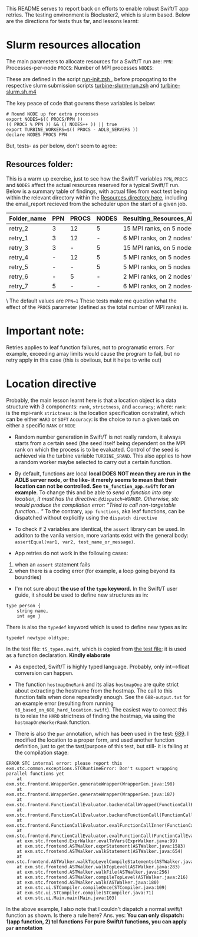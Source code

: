 This README serves to report back on efforts to enable robust  Swift/T app retries. The testing environment is Biocluster2, which is slurm based. Below are the directions for tests thus far, and lessons learnt:

# Slurm resources allocation

The main parameters to allocate resources for a Swift/T run are: 
`PPN`: Processes-per-node
`PROCS`: Number of MPI processes
`NODES`:

These are defined in the script [run-init.zsh  ](https://github.com/swift-lang/swift-t/blob/master/turbine/code/scripts/submit/run-init.zsh), before propogating to the respective slurm submission scripts [turbine-slurm-run.zsh](https://github.com/swift-lang/swift-t/blob/master/turbine/code/scripts/submit/slurm/turbine-slurm-run.zsh) and [turbine-slurm.sh.m4](https://github.com/swift-lang/swift-t/blob/master/turbine/code/scripts/submit/slurm/turbine-slurm.sh.m4i#L46)

The key peace of code that govrens these variables is below:

```
# Round NODE up for extra processes
export NODES=$(( PROCS/PPN ))
(( PROCS % PPN )) && (( NODES++ )) || true
export TURBINE_WORKERS=$(( PROCS - ADLB_SERVERS ))
declare NODES PROCS PPN 
```
But, tests- as per below, don't seem to agree:

## Resources folder:

This is a warm up exercise, just to see how the Swift/T variables `PPN`, `PROCS` and `NODES` affect the actual resources reserved for a typical Swift/T run. Below is a summary table of findings, with actual files from eact test being within the relevant directory within the [Resources directory here](https://github.com/ncsa/Swift-T-Variant-Calling/tree/master/test/biocluster2/app_retries/Resources), including the email_report recieved from the scheduler upon the start of a given job.


|Folder_name|PPN | PROCS| NODES|Resulting_Resources_Allocated|
|-------|----|------|------|------|
|retry_2|3|12|5| 15 MPI ranks, on 5 nodes|
|retry_1|3|12|-| 6 MPI ranks, on 2 nodes\* |
|retry_3|3|-|5|  15 MPI ranks, on 5 nodes|
|retry_4|-|12|5| 5 MPI ranks, on 5 nodes|
|retry_5|-|-|5| 5 MPI ranks, on 5 nodes|
|retry_6|-|5|-| 2 MPI ranks, on 2 nodes\* |
|retry_7|5|-|-| 6 MPI ranks, on 2 nodes+|
\ The default values are `PPN=1`
These tests make me question what the effect of the `PROCS` parameter (defined as the total number of MPI ranks) is. 

# Important note: 
Retries applies to leaf function failures, not to programatic errors. For example, exceeding array limits would cause the program to fail, but no retry apply in this case (this is obviious, but it helps to write out)

# Location directive 

Probably, the main lesson learnt here is that a location object is a data structure with 3 components: `rank`, `strictness`, and `accuracy`; where:
`rank`: is the mpi-rank
`strictness`: is the location specification constratint, which can be either `HARD` or `SOFT`
`Accuracy`: is the choice to run a given task on either a specific `RANK` or `NODE`

- Random number generation in Swift/T is not really random, it always starts from a certain seed (the seed itself being dependent on the MPI rank on which the process is to be evaluated. Control of the seed is achieved via the turbine variable `TURBINE_SRAND`. This also applies to how a random worker maybe selected to carry out a certain function.

- By default, functions are local **local DOES NOT mean they are run in the ADLB server node, or the like- it merely seems to mean that their location can not be controlled. See `t6_function_app.swift` for an example**. To change this and be able to *send a function into any location, it must has the directive: `@dispatch=WORKER`. Otherwise, stc would produce the compilation error: "Tried to call non-targetable function... "* To the contrary, `app functions`, aka leaf functions, can be dispatched without explicitly using the `dispatch directive`

- To check if 2 variables are identical, the `assert` library can be used. In additon to the vanila version, more variants exist with the general body: `assertEqual(var1, var2, test_name_or_message)`.

- App retries do not work in the following cases: 
1) when an `assert` statement fails
2) when there is a coding error (for example, a loop going beyond its boundries)  

- I'm not sure about **the use of the `type` keyword.** In the Swift/T user guide, it should be used to define new structures as in:

```
type person {
	string name,
	int age }
```
There is also the `typedef` keyword which is used to define new types as in:

```
typedef newtype oldtype;
```

In the test file: `t5_types.swift`, which is copied from [the test file](https://github.com/swift-lang/swift-t/blob/master/stc/tests/665-subtype.swift); it is used as a function declaration. **Kindly elaborate**

- As expected, Swift/T is highly typed language. Probably, only int-->float conversion can happen.

- The function `hostmapOneRank` and its alias `hostmapOne` are quite strict about extracting the hostname from the hostmap. The call to this function fails when done repeatedly enough. See the `688-output.txt` for an example error (resulting from running `t8_based_on_688_hard_location.swift`). The easiest way to correct this is to relax the `HARD` strictness of finding the hostmap, via using the `hostmapOneWorkerRank` function.

- There is also the `par` annotation, which has been used in the test: [689](https://github.com/swift-lang/swift-t/blob/7cdece77a97683f8338f29521845a4bbbf6bc635/stc/tests/689-parloc-1.swift). I modified the location to a proper form, and used another function definition, just to get the tast/purpose of this test, but still- it is failing at the compilation stage:

```
ERROR STC internal error: please report this
exm.stc.common.exceptions.STCRuntimeError: Don't support wrapping parallel functions yet
	at exm.stc.frontend.WrapperGen.generateWrapper(WrapperGen.java:198)
	at exm.stc.frontend.WrapperGen.generateWrapper(WrapperGen.java:187)
	at exm.stc.frontend.FunctionCallEvaluator.backendCallWrapped(FunctionCallEvaluator.java:556)
	at exm.stc.frontend.FunctionCallEvaluator.backendFunctionCall(FunctionCallEvaluator.java:534)
	at exm.stc.frontend.FunctionCallEvaluator.evalFunctionCallInner(FunctionCallEvaluator.java:148)
	at exm.stc.frontend.FunctionCallEvaluator.evalFunctionCall(FunctionCallEvaluator.java:107)
	at exm.stc.frontend.ExprWalker.evalToVars(ExprWalker.java:99)
	at exm.stc.frontend.ASTWalker.exprStatement(ASTWalker.java:1583)
	at exm.stc.frontend.ASTWalker.walkStatement(ASTWalker.java:654)
	at exm.stc.frontend.ASTWalker.walkTopLevelCompileStatements(ASTWalker.java:389)
	at exm.stc.frontend.ASTWalker.walkTopLevel(ASTWalker.java:283)
	at exm.stc.frontend.ASTWalker.walkFile(ASTWalker.java:256)
	at exm.stc.frontend.ASTWalker.compileTopLevel(ASTWalker.java:216)
	at exm.stc.frontend.ASTWalker.walk(ASTWalker.java:180)
	at exm.stc.ui.STCompiler.compileOnce(STCompiler.java:109)
	at exm.stc.ui.STCompiler.compile(STCompiler.java:71)
	at exm.stc.ui.Main.main(Main.java:103)
```
In the above example, I also note that I couldn't dispatch a normal swift/t function as shown. Is there a rule here? Ans. yes:
**You can only dispatch: 1)app function, 2) tcl functions**
**For pure Swift/t functions, you can apply `par` annotation**




